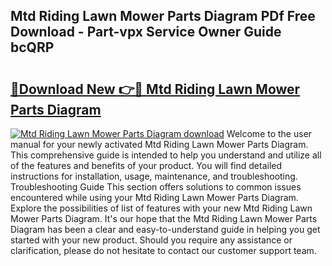 ## Mtd Riding Lawn Mower Parts Diagram PDf Free Download - Part-vpx Service Owner Guide bcQRP

# <h2><a href="http://dfrbdk2.blite.top/?on=Mtd+Riding+Lawn+Mower+Parts+Diagram">🔗Download New 👉🔴 Mtd Riding Lawn Mower Parts Diagram</a></h2>

[![Mtd Riding Lawn Mower Parts Diagram download](https://i.imgur.com/lujVjoI.png)](http://dfrbdk2.blite.top/?on=Mtd+Riding+Lawn+Mower+Parts+Diagram)
Welcome to the user manual for your newly activated Mtd Riding Lawn Mower Parts Diagram. This comprehensive guide is intended to help you understand and utilize all of the features and benefits of your product. You will find detailed instructions for installation, usage, maintenance, and troubleshooting. Troubleshooting Guide This section offers solutions to common issues encountered while using your Mtd Riding Lawn Mower Parts Diagram. Explore the possibilities of list of features with your new Mtd Riding Lawn Mower Parts Diagram. It's our hope that the Mtd Riding Lawn Mower Parts Diagram has been a clear and easy-to-understand guide in helping you get started with your new product. Should you require any assistance or clarification, please do not hesitate to contact our customer support team.
